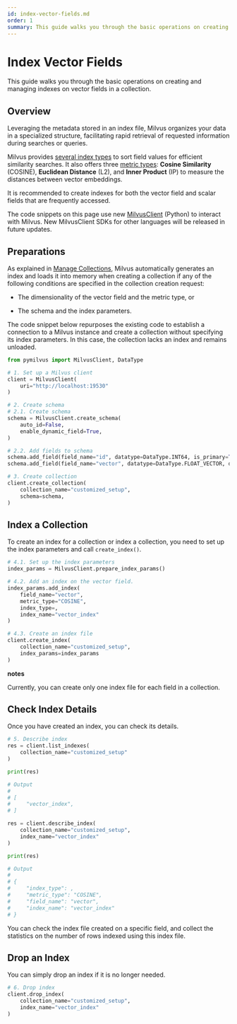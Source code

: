 ```yaml
---
id: index-vector-fields.md
order: 1
summary: This guide walks you through the basic operations on creating and managing indexes on vector fields in a collection.
---
```


# Index Vector Fields

This guide walks you through the basic operations on creating and managing indexes on vector fields in a collection. 

## Overview

Leveraging the metadata stored in an index file, Milvus organizes your data in a specialized structure, facilitating rapid retrieval of requested information during searches or queries.

Milvus provides [several index types](https://milvus.io/docs/index.md) to sort field values for efficient similarity searches. It also offers three [metric types](https://milvus.io/docs/metric.md#Similarity-Metrics): __Cosine Similarity__ (COSINE), __Euclidean Distance__ (L2), and __Inner Product__ (IP) to measure the distances between vector embeddings.

It is recommended to create indexes for both the vector field and scalar fields that are frequently accessed.

<div class="alert note">

The code snippets on this page use new <a href="https://milvus.io/api-reference/pymilvus/v2.4.x/About.md">MilvusClient</a> (Python) to interact with Milvus. New MilvusClient SDKs for other languages will be released in future updates.

</div>

## Preparations

As explained in [Manage Collections](manage-collections.md), Milvus automatically generates an index and loads it into memory when creating a collection if any of the following conditions are specified in the collection creation request:

- The dimensionality of the vector field and the metric type, or

- The schema and the index parameters.

The code snippet below repurposes the existing code to establish a connection to a Milvus instance and create a collection without specifying its index parameters. In this case, the collection lacks an index and remains unloaded.



```python
from pymilvus import MilvusClient, DataType

# 1. Set up a Milvus client
client = MilvusClient(
    uri="http://localhost:19530"
)

# 2. Create schema
# 2.1. Create schema
schema = MilvusClient.create_schema(
    auto_id=False,
    enable_dynamic_field=True,
)

# 2.2. Add fields to schema
schema.add_field(field_name="id", datatype=DataType.INT64, is_primary=True)
schema.add_field(field_name="vector", datatype=DataType.FLOAT_VECTOR, dim=5)

# 3. Create collection
client.create_collection(
    collection_name="customized_setup", 
    schema=schema, 
)
```

## Index a Collection

To create an index for a collection or index a collection, you need to set up the index parameters and call `create_index()`.



```python
# 4.1. Set up the index parameters
index_params = MilvusClient.prepare_index_params()

# 4.2. Add an index on the vector field.
index_params.add_index(
    field_name="vector",
    metric_type="COSINE",
    index_type=,
    index_name="vector_index"
)

# 4.3. Create an index file
client.create_index(
    collection_name="customized_setup",
    index_params=index_params
)
```

<div class="admonition note">

<p><b>notes</b></p>

<p>Currently, you can create only one index file for each field in a collection.</p>

</div>

## Check Index Details

Once you have created an index, you can check its details.



```python
# 5. Describe index
res = client.list_indexes(
    collection_name="customized_setup"
)

print(res)

# Output
#
# [
#     "vector_index",
# ]

res = client.describe_index(
    collection_name="customized_setup",
    index_name="vector_index"
)

print(res)

# Output
#
# {
#     "index_type": ,
#     "metric_type": "COSINE",
#     "field_name": "vector",
#     "index_name": "vector_index"
# }
```

You can check the index file created on a specific field, and collect the statistics on the number of rows indexed using this index file.

## Drop an Index

You can simply drop an index if it is no longer needed.



```python
# 6. Drop index
client.drop_index(
    collection_name="customized_setup",
    index_name="vector_index"
)
```